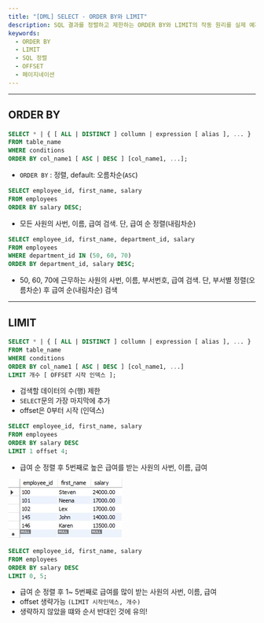 ```yaml
---
title: "[DML] SELECT - ORDER BY와 LIMIT"
description: SQL 결과를 정렬하고 제한하는 ORDER BY와 LIMIT의 작동 원리를 실제 예제와 함께 알아봅니다. OFFSET을 활용한 페이지네이션 기법도 함께 다룹니다.
keywords:
  - ORDER BY
  - LIMIT
  - SQL 정렬
  - OFFSET
  - 페이지네이션
---
```

---
## ORDER BY

```sql
SELECT * | { [ ALL | DISTINCT ] collumn | expression [ alias ], ... }
FROM table_name
WHERE conditions
ORDER BY col_name1 [ ASC | DESC ] [col_name1, ...];
```

- `ORDER BY` : 정렬, default: 오름차순(`ASC`)


```sql
SELECT employee_id, first_name, salary
FROM employees
ORDER BY salary DESC;
```

- 모든 사원의 사번, 이름, 급여 검색. 단, 급여 순 정렬(내림차순)


```sql
SELECT employee_id, first_name, department_id, salary
FROM employees
WHERE department_id IN (50, 60, 70)
ORDER BY department_id, salary DESC;
```

- 50, 60, 70에 근무하는 사원의 사번, 이름, 부서번호, 급여 검색. 단, 부서별 정렬(오름차순) 후 급여 순(내림차순) 검색


---
## LIMIT

```sql
SELECT * | { [ ALL | DISTINCT ] collumn | expression [ alias ], ... }
FROM table_name
WHERE conditions
ORDER BY col_name1 [ ASC | DESC ] [col_name1, ...]
LIMIT 개수 [ OFFSET 시작 인덱스 ];
```

- 검색할 데이터의 수(행) 제한
- `SELECT`문의 가장 마지막에 추가
- offset은 0부터 시작 (인덱스)


```sql
SELECT employee_id, first_name, salary
FROM employees
ORDER BY salary DESC
LIMIT 1 offset 4;
```

- 급여 순 정렬 후 5번째로 높은 급여를 받는 사원의 사번, 이름, 급여


![select7](./assets/select7.jpg)

```sql
SELECT employee_id, first_name, salary
FROM employees
ORDER BY salary DESC
LIMIT 0, 5;
```

- 급여 순 정렬 후 1~ 5번째로 급여를 많이 받는 사원의 사번, 이름, 급여
- offset 생략가능 `(LIMIT 시작인덱스, 개수)`
- 생략하지 않았을 떄와 순서 반대인 것에 유의!